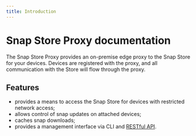 ```yaml
---
title: Introduction
---
```


# Snap Store Proxy documentation

The Snap Store Proxy provides an on-premise edge proxy to the
Snap Store for your devices. Devices are registered with the proxy,
and all communication with the Store will flow through the proxy.

## Features

* provides a means to access the Snap Store for devices with restricted
  network access;
* allows control of snap updates on attached devices;
* caches snap downloads;
* provides a management interface via CLI and [RESTful API](api-overrides.html).
